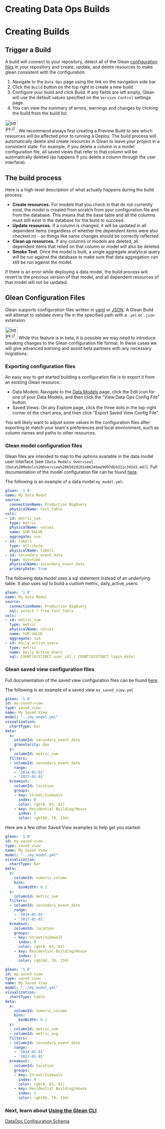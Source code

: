 # Creating Data Ops Builds

# Creating Builds

## Trigger a Build

A build will connect to your repository, detect all of the Glean [configuration files](https://www.notion.so/Data-Ops-16c76e0ef7b946579bdc4eb7baabbf42) in your repository and create, update, and delete resources to make glean consistent with the configuration:

1. Navigate to the `Data Ops` page using the link on the navigation side bar
2. Click the `Build` button on the top right to create a new build
3. Configure your build and click Build.  If any fields are left empty, Glean will use the default values specified on the `Version Control` settings page.
4. You can view the summary of errors, warnings and changes by clicking the build from the build list.

<aside>
<img src="https://glean.io/img/icons/warning-sign.svg" alt="https://glean.io/img/icons/warning-sign.svg" width="40px" /> We recommend always first creating a Preview Build to see which resources will be affected prior to running a Deploy.  The build process will automatically delete and create resources in Glean to leave your project in a consistent state.  For example, if you delete a column in a model configuration file, all saved views that refer to that column will be automatically deleted (as happens if you delete a column through the user interface).

</aside>

## The build process

Here is a high-level description of what actually happens during the build process:

- **Create resources.** For models that you check in that do not currently exist, the model is created from scratch from your configuration file and from the database.  This means that the base table and all the columns must still exist in the database for the build to succeed.
- **Update resources.** If a column is changed, it will be updated in all dependent items (regardless of whether the dependent items were also checked in) - so things like name changes should be correctly reflected.
- **Clean up resources.** If any columns or models are deleted, all dependent items that relied on that column or model will also be deleted.
- **Smoke Test.** Once the model is built, a single aggregate analytical query will be run against the database to make sure that data aggregation can still be run against the model.

If there is an error while deploying a data model, the build process will revert to the previous version of that model, and all dependent resources of that model will not be updated.

## Glean Configuration Files

Glean supports configuration files written in [yaml](https://en.wikipedia.org/wiki/YAML) or [JSON](https://en.wikipedia.org/wiki/JSON). A Glean Build will attempt to validate every file in the specified path with a `.yml` or `.json` extension. 

<aside>
<img src="https://glean.io/img/icons/warning-sign.svg" alt="https://glean.io/img/icons/warning-sign.svg" width="40px" /> While this feature is in beta, it is possible we may need to introduce breaking changes to the Glean configuration file format. In these cases we will give advanced warning and  assist beta partners with any necessary migrations.

</aside>

### Exporting configuration files

An easy way to get started building a configuration file is to export it from an existing Glean resource.

- Data Models: Navigate to the [Data Models](https://glean.io/app/p/data-models) page, click the Edit icon for one of your Data Models, and then click the "View Data Ops Config File" button.
- Saved Views: On any Explore page, click the three dots in the top-right corner of the chart area, and then click "Export Saved View Config File".

You will likely want to adjust some values in the configuration files after exporting to match your team's preferences and local environment, such as column names and paths to other resources.

### Glean model configuration files

Glean files are intended to map to the options available in the data model user interface (see `[Data Models Overview](Data%20Models%20Overview%206502d101e06349ee9097db5d11c39243.md)`). Full documentation of the model configuration file can be found [here](Creating%20Data%20Ops%20Builds%20e30b13c68425475293858e4b5229f267/DataOps%20Configuration%20Schema%202a42db2a387045fcbd665392197d39a0.md).

The following is an example of a data model `my_model.yml`:

```yaml
glean: '1.0'
name: My Data Model
source:
  connectionName: Production BigQuery
  physicalName: test_table
cols:
- id: metric_sum
  type: metric
  physicalName: value1
  name: SUM VALUE
  aggregate: sum
- id: label1
  type: attribute
  physicalName: label1
- id: secondary_event_date
  type: datetime
  physicalName: secondary_event_date
  primaryDate: true
```

The following data model uses a sql statement instead of an underlying table. It also uses sql to build a custom metric, daily_active_users:

```yaml
glean: '1.0'
name: My Data Model
source:
  connectionName: Production BigQuery
  sql: select * from test_table
cols:
- id: metric_sum
  type: metric
  physicalName: value1
  name: SUM VALUE
  aggregate: sum
- id: daily_active_users
  type: metric
  name: Daily Active Users
  sql: COUNT(DISTINCT user_id) / COUNT(DISTINCT login_date)
```

### Glean saved view configuration files

Full documentation of the saved view configuration files can be found [here](Creating%20Data%20Ops%20Builds%20e30b13c68425475293858e4b5229f267/DataOps%20Configuration%20Schema%202a42db2a387045fcbd665392197d39a0.md).

The following is an example of a saved view `my_saved_view.yml`

```yaml
glean: '1.0'
id: my-saved-view
type: saved_view
name: My Saved View
model: "../my_model.yml"
visualization:
  chartType: bar
data:
  x:
    columnId: secondary_event_date
    granularity: day
  y:
    columnId: metric_sum
  filters:
  - columnId: secondary_event_date
    range:
    - '2014-01-01'
    - '2017-01-01'
  breakout:
    columnId: location
    groups:
    - key: Street/Sidewalk
      index: 0
      color: rgb(0, 63, 92)
    - key: Residential Building/House
      index: 1
      color: rgb(68, 78, 134)
```

Here are a few other Saved View examples to help get you started:

```yaml
glean: '1.0'
id: my-saved-view
type: saved_view
name: My Saved View
model: "../my_model.yml"
visualization:
  chartType: bar
data:
  x:
    columnId: numeric_column
    bins:
      binWidth: 0.2
  y:
    columnId: metric_sum
  filters:
  - columnId: secondary_event_date
    range:
    - '2014-01-01'
    - '2017-01-01'
  breakout:
    columnId: location
    groups:
    - key: Street/Sidewalk
      index: 0
      color: rgb(0, 63, 92)
    - key: Residential Building/House
      index: 1
      color: rgb(68, 78, 134)
```

```yaml
glean: '1.0'
id: my-saved-view
type: saved_view
name: My Saved View
model: "../my_model.yml"
visualization:
  chartType: table
data:
  x:
    columnId: numeric_column
    bins:
      binWidth: 0.2
  y:
  - columnId: metric_sum
  - columnId: metric_avg
  filters:
  - columnId: secondary_event_date
    range:
    - '2014-01-01'
    - '2017-01-01'
  breakout:
    columnId: location
    groups:
    - key: Street/Sidewalk
      index: 0
      color: rgb(0, 63, 92)
    - key: Residential Building/House
      index: 1
      color: rgb(68, 78, 134)
```

### Next, learn about [Using the Glean CLI](Using%20the%20Glean%20CLI%202dbf1434e03d45269c95b532093ea542.md)

[DataOps Configuration Schema](Creating%20Data%20Ops%20Builds%20e30b13c68425475293858e4b5229f267/DataOps%20Configuration%20Schema%202a42db2a387045fcbd665392197d39a0.md)